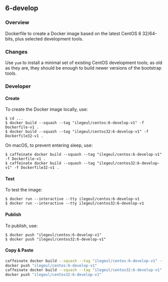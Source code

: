 ## 6-develop

### Overview

Dockerfile to create a Docker image based on the latest CentOS 6 32/64-bits, plus selected development tools.

### Changes

Use `yum` to install a minimal set of existing CentOS development tools; as old as they are, they should be enough to build newer versions of the bootstrap tools.

### Developer

#### Create

To create the Docker image locally, use:

```console
$ cd ...
$ docker build --squash --tag "ilegeul/centos:6-develop-v1" -f Dockerfile-v1 .
$ docker build --squash --tag "ilegeul/centos32:6-develop-v1" -f Dockerfile32-v1 .
```

On macOS, to prevent entering sleep, use:

```console
$ caffeinate docker build --squash --tag "ilegeul/centos:6-develop-v1" -f Dockerfile-v1 .
$ caffeinate docker build --squash --tag "ilegeul/centos32:6-develop-v1" -f Dockerfile32-v1 .
```

#### Test

To test the image:

```console
$ docker run --interactive --tty ilegeul/centos:6-develop-v1
$ docker run --interactive --tty ilegeul/centos32:6-develop-v1
```

#### Publish

To publish, use:

```console
$ docker push "ilegeul/centos:6-develop-v1"
$ docker push "ilegeul/centos32:6-develop-v1"
```

#### Copy & Paste

```bash
caffeinate docker build --squash --tag "ilegeul/centos:6-develop-v1" -f Dockerfile-v1 .
docker push "ilegeul/centos:6-develop-v1"
caffeinate docker build --squash --tag "ilegeul/centos32:6-develop-v1" -f Dockerfile32-v1 .
docker push "ilegeul/centos32:6-develop-v1"

```

